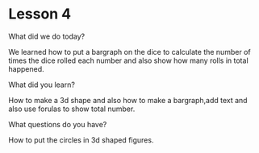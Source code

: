 # Lesson 4

What did we do today?

We learned how to put a bargraph on the dice to calculate the number of times the dice rolled each number and also show how many rolls in total happened.

What did you learn?

How to make a 3d shape and also how to make a bargraph,add text and also use forulas to show total number.

What questions do you have?

How to put the circles in 3d shaped figures.
